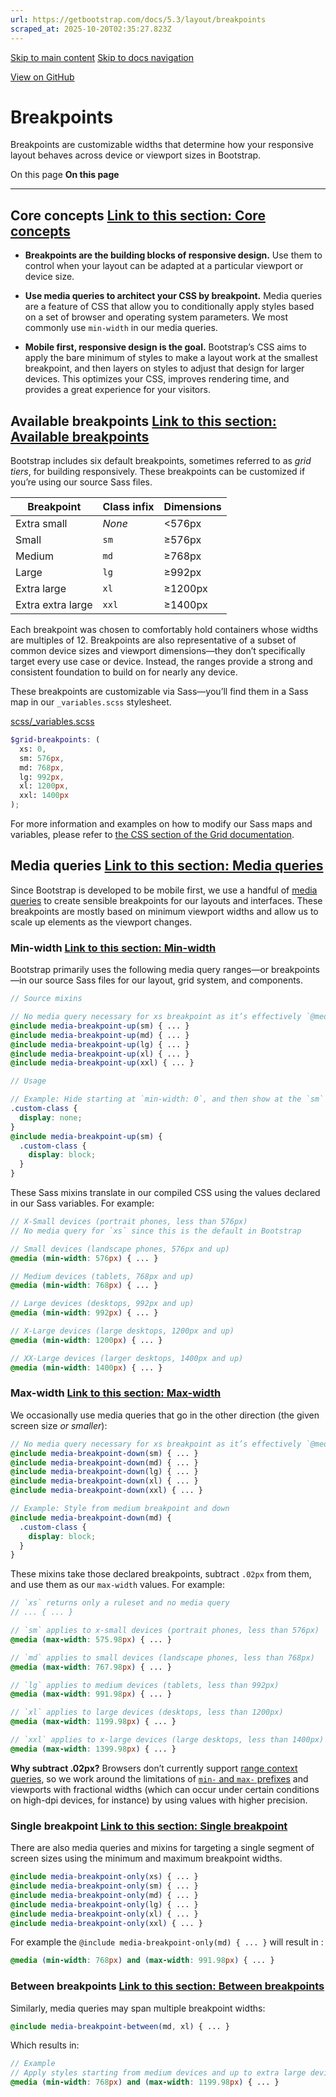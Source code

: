```yaml
---
url: https://getbootstrap.com/docs/5.3/layout/breakpoints
scraped_at: 2025-10-20T02:35:27.823Z
---
```


[Skip to main content](https://getbootstrap.com/docs/5.3/layout/breakpoints/#content) [Skip to docs navigation](https://getbootstrap.com/docs/5.3/layout/breakpoints/#bd-docs-nav)

[View on GitHub](https://github.com/twbs/bootstrap/blob/v5.3.8/site/src/content/docs/layout/breakpoints.mdx "View and edit this file on GitHub")

# Breakpoints

Breakpoints are customizable widths that determine how your responsive layout behaves across device or viewport sizes in Bootstrap.

On this page
**On this page**

* * *

## Core concepts [Link to this section: Core concepts](https://getbootstrap.com/docs/5.3/layout/breakpoints/\#core-concepts)

- **Breakpoints are the building blocks of responsive design.** Use them to control when your layout can be adapted at a particular viewport or device size.

- **Use media queries to architect your CSS by breakpoint.** Media queries are a feature of CSS that allow you to conditionally apply styles based on a set of browser and operating system parameters. We most commonly use `min-width` in our media queries.

- **Mobile first, responsive design is the goal.** Bootstrap’s CSS aims to apply the bare minimum of styles to make a layout work at the smallest breakpoint, and then layers on styles to adjust that design for larger devices. This optimizes your CSS, improves rendering time, and provides a great experience for your visitors.


## Available breakpoints [Link to this section: Available breakpoints](https://getbootstrap.com/docs/5.3/layout/breakpoints/\#available-breakpoints)

Bootstrap includes six default breakpoints, sometimes referred to as _grid tiers_, for building responsively. These breakpoints can be customized if you’re using our source Sass files.

| Breakpoint | Class infix | Dimensions |
| --- | --- | --- |
| Extra small | _None_ | <576px |
| Small | `sm` | ≥576px |
| Medium | `md` | ≥768px |
| Large | `lg` | ≥992px |
| Extra large | `xl` | ≥1200px |
| Extra extra large | `xxl` | ≥1400px |

Each breakpoint was chosen to comfortably hold containers whose widths are multiples of 12. Breakpoints are also representative of a subset of common device sizes and viewport dimensions—they don’t specifically target every use case or device. Instead, the ranges provide a strong and consistent foundation to build on for nearly any device.

These breakpoints are customizable via Sass—you’ll find them in a Sass map in our `_variables.scss` stylesheet.

[scss/\_variables.scss](https://github.com/twbs/bootstrap/blob/v5.3.8/scss/_variables.scss)

```scss
$grid-breakpoints: (
  xs: 0,
  sm: 576px,
  md: 768px,
  lg: 992px,
  xl: 1200px,
  xxl: 1400px
);

```

For more information and examples on how to modify our Sass maps and variables, please refer to [the CSS section of the Grid documentation](https://getbootstrap.com/docs/5.3/layout/grid#css).

## Media queries [Link to this section: Media queries](https://getbootstrap.com/docs/5.3/layout/breakpoints/\#media-queries)

Since Bootstrap is developed to be mobile first, we use a handful of [media queries](https://developer.mozilla.org/en-US/docs/Web/CSS/CSS_media_queries/Using_media_queries) to create sensible breakpoints for our layouts and interfaces. These breakpoints are mostly based on minimum viewport widths and allow us to scale up elements as the viewport changes.

### Min-width [Link to this section: Min-width](https://getbootstrap.com/docs/5.3/layout/breakpoints/\#min-width)

Bootstrap primarily uses the following media query ranges—or breakpoints—in our source Sass files for our layout, grid system, and components.

```scss
// Source mixins

// No media query necessary for xs breakpoint as it’s effectively `@media (min-width: 0) { ... }`
@include media-breakpoint-up(sm) { ... }
@include media-breakpoint-up(md) { ... }
@include media-breakpoint-up(lg) { ... }
@include media-breakpoint-up(xl) { ... }
@include media-breakpoint-up(xxl) { ... }

// Usage

// Example: Hide starting at `min-width: 0`, and then show at the `sm` breakpoint
.custom-class {
  display: none;
}
@include media-breakpoint-up(sm) {
  .custom-class {
    display: block;
  }
}

```

These Sass mixins translate in our compiled CSS using the values declared in our Sass variables. For example:

```scss
// X-Small devices (portrait phones, less than 576px)
// No media query for `xs` since this is the default in Bootstrap

// Small devices (landscape phones, 576px and up)
@media (min-width: 576px) { ... }

// Medium devices (tablets, 768px and up)
@media (min-width: 768px) { ... }

// Large devices (desktops, 992px and up)
@media (min-width: 992px) { ... }

// X-Large devices (large desktops, 1200px and up)
@media (min-width: 1200px) { ... }

// XX-Large devices (larger desktops, 1400px and up)
@media (min-width: 1400px) { ... }

```

### Max-width [Link to this section: Max-width](https://getbootstrap.com/docs/5.3/layout/breakpoints/\#max-width)

We occasionally use media queries that go in the other direction (the given screen size _or smaller_):

```scss
// No media query necessary for xs breakpoint as it’s effectively `@media (max-width: 0) { ... }`
@include media-breakpoint-down(sm) { ... }
@include media-breakpoint-down(md) { ... }
@include media-breakpoint-down(lg) { ... }
@include media-breakpoint-down(xl) { ... }
@include media-breakpoint-down(xxl) { ... }

// Example: Style from medium breakpoint and down
@include media-breakpoint-down(md) {
  .custom-class {
    display: block;
  }
}

```

These mixins take those declared breakpoints, subtract `.02px` from them, and use them as our `max-width` values. For example:

```scss
// `xs` returns only a ruleset and no media query
// ... { ... }

// `sm` applies to x-small devices (portrait phones, less than 576px)
@media (max-width: 575.98px) { ... }

// `md` applies to small devices (landscape phones, less than 768px)
@media (max-width: 767.98px) { ... }

// `lg` applies to medium devices (tablets, less than 992px)
@media (max-width: 991.98px) { ... }

// `xl` applies to large devices (desktops, less than 1200px)
@media (max-width: 1199.98px) { ... }

// `xxl` applies to x-large devices (large desktops, less than 1400px)
@media (max-width: 1399.98px) { ... }

```

**Why subtract .02px?** Browsers don’t currently support [range context queries](https://www.w3.org/TR/mediaqueries-4/#range-context), so we work around the limitations of [`min-` and `max-` prefixes](https://www.w3.org/TR/mediaqueries-4/#mq-min-max) and viewports with fractional widths (which can occur under certain conditions on high-dpi devices, for instance) by using values with higher precision.

### Single breakpoint [Link to this section: Single breakpoint](https://getbootstrap.com/docs/5.3/layout/breakpoints/\#single-breakpoint)

There are also media queries and mixins for targeting a single segment of screen sizes using the minimum and maximum breakpoint widths.

```scss
@include media-breakpoint-only(xs) { ... }
@include media-breakpoint-only(sm) { ... }
@include media-breakpoint-only(md) { ... }
@include media-breakpoint-only(lg) { ... }
@include media-breakpoint-only(xl) { ... }
@include media-breakpoint-only(xxl) { ... }

```

For example the `@include media-breakpoint-only(md) { ... }` will result in :

```scss
@media (min-width: 768px) and (max-width: 991.98px) { ... }

```

### Between breakpoints [Link to this section: Between breakpoints](https://getbootstrap.com/docs/5.3/layout/breakpoints/\#between-breakpoints)

Similarly, media queries may span multiple breakpoint widths:

```scss
@include media-breakpoint-between(md, xl) { ... }

```

Which results in:

```scss
// Example
// Apply styles starting from medium devices and up to extra large devices
@media (min-width: 768px) and (max-width: 1199.98px) { ... }

```